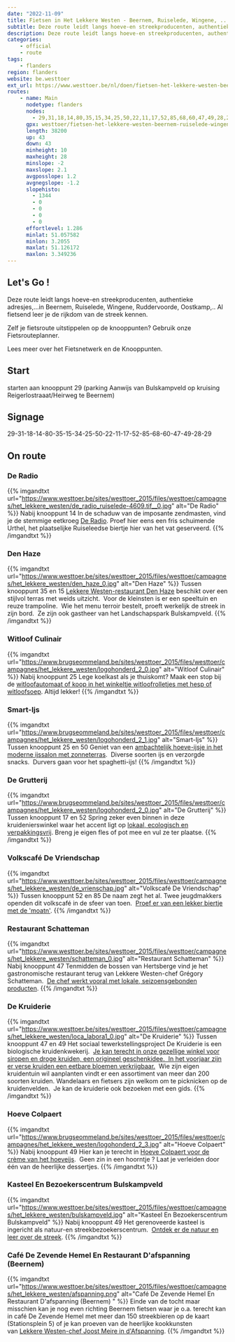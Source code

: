 ```yaml
---
date: "2022-11-09"
title: Fietsen in Het Lekkere Westen - Beernem, Ruiselede, Wingene, ...
subtitle: Deze route leidt langs hoeve-en streekproducenten, authentieke adresjes,
description: Deze route leidt langs hoeve-en streekproducenten, authentieke adresjes,
categories:
    - official
    - route
tags:
    - flanders
region: flanders
website: be.westtoer
ext_url: https://www.westtoer.be/nl/doen/fietsen-het-lekkere-westen-beernem-ruiselede-wingene
routes:
    - name: Main
      nodetype: flanders
      nodes:
        - 29,31,18,14,80,35,15,34,25,50,22,11,17,52,85,68,60,47,49,28,29
      gpx: westtoer/fietsen-het-lekkere-westen-beernem-ruiselede-wingene.gpx
      length: 38200
      up: 43
      down: 43
      minheight: 10
      maxheight: 28
      minslope: -2
      maxslope: 2.1
      avgposslope: 1.2
      avgnegslope: -1.2
      slopehisto:
        - 1344
        - 0
        - 0
        - 0
        - 0
      effortlevel: 1.286
      minlat: 51.057582
      minlon: 3.2055
      maxlat: 51.126172
      maxlon: 3.349236
---
```


## Let's Go ! 

Deze route leidt langs hoeve-en streekproducenten, authentieke adresjes,...in Beernem, Ruiselede, Wingene, Ruddervoorde, Oostkamp,..   Al fietsend leer je de rijkdom van de streek kennen.   

Zelf je fietsroute uitstippelen op de knooppunten? Gebruik onze Fietsrouteplanner.

Lees meer over het Fietsnetwerk en de Knooppunten.

## Start

starten aan knooppunt 29 (parking Aanwijs van Bulskampveld op kruising Reigerlostraaat/Heirweg te Beernem)

## Signage

29-31-18-14-80-35-15-34-25-50-22-11-17-52-85-68-60-47-49-28-29

## On route

### De Radio

{{% imgandtxt url="https://www.westtoer.be/sites/westtoer_2015/files/westtoer/campagnes/het_lekkere_westen/de_radio_ruiselede-4609.tif__0.jpg" alt="De Radio" %}}
Nabij knooppunt 14
In de schaduw van de imposante zendmasten, vind je de stemmige eetkroeg [De Radio](/nl/eten-drinken/de-radio). Proef hier eens een fris schuimende Urthel, het plaatselijke Ruiseleedse biertje hier van het vat geserveerd.
{{% /imgandtxt %}}

### Den Haze

{{% imgandtxt url="https://www.westtoer.be/sites/westtoer_2015/files/westtoer/campagnes/het_lekkere_westen/den_haze_0.jpg" alt="Den Haze" %}}
Tussen knooppunt 35 en 15
[Lekkere Westen-restaurant Den Haze](/nl/eten-drinken/den-haze) beschikt over een stijlvol terras met weids uitzicht.  Voor de kleinsten is er een speeltuin en reuze trampoline.  Wie het menu terroir bestelt, proeft werkelijk de streek in zijn bord.  Ze zijn ook gastheer van het Landschapspark Bulskampveld.
{{% /imgandtxt %}}

### Witloof Culinair

{{% imgandtxt url="https://www.brugseommeland.be/sites/westtoer_2015/files/westtoer/campagnes/het_lekkere_westen/logohonderd_2_0.jpg" alt="Witloof Culinair" %}}
[](http://www.witloofculinair.be)Nabij knooppunt 25
Lege koelkast als je thuiskomt? Maak een stop bij de [witloofautomaat of koop in het winkeltje witloofrolletjes met hesp of witloofsoep](http://www.witloofculinair.be). Altijd lekker!
{{% /imgandtxt %}}

### Smart-Ijs

{{% imgandtxt url="https://www.brugseommeland.be/sites/westtoer_2015/files/westtoer/campagnes/het_lekkere_westen/logohonderd_2_1.jpg" alt="Smart-Ijs" %}}
Tussen knooppunt 25 en 50
Geniet van een [ambachtelijk hoeve-ijsje in het moderne ijssalon met zonneterras](/nl/eten-drinken/smart-ijs).  Diverse soorten ijs en verzorgde snacks.  Durvers gaan voor het spaghetti-ijs!
{{% /imgandtxt %}}

### De Grutterij

{{% imgandtxt url="https://www.brugseommeland.be/sites/westtoer_2015/files/westtoer/campagnes/het_lekkere_westen/logohonderd_2_0.jpg" alt="De Grutterij" %}}
[](http://www.witloofculinair.be)Tussen knooppunt 17 en 52
Spring zeker even binnen in deze kruidenierswinkel waar het accent ligt op [lokaal, ecologisch en verpakkingsvrij](http://www.westtoer.be/nl/doen/de-grutterij). Breng je eigen fles of pot mee en vul ze ter plaatse.
{{% /imgandtxt %}}

### Volkscafé De Vriendschap

{{% imgandtxt url="https://www.westtoer.be/sites/westtoer_2015/files/westtoer/campagnes/het_lekkere_westen/de_vrienschap.jpg" alt="Volkscafé De Vriendschap" %}}
Tussen knooppunt 52 en 85
De naam zegt het al. Twee jeugdmakkers openden dit volkscafé in de sfeer van toen.  [P](/nl/eten-drinken/caf%C3%A9-de-vriendschap)[roef er van een lekker biertje met de 'moatn'](https://www.facebook.com/Caf%C3%A9-De-Vriendschap-1473139582998239/).
{{% /imgandtxt %}}

### Restaurant Schatteman

{{% imgandtxt url="https://www.westtoer.be/sites/westtoer_2015/files/westtoer/campagnes/het_lekkere_westen/schatteman_0.jpg" alt="Restaurant Schatteman" %}}
Nabij knooppunt 47
Tenmidden de bossen van Hertsberge vind je het gastronomische restaurant terug van Lekkere Westen-chef Grégory Schatteman.  [De chef werkt vooral met lokale, seizoensgebonden producten](/nl/node/69213).
{{% /imgandtxt %}}

### De Kruiderie

{{% imgandtxt url="https://www.westtoer.be/sites/westtoer_2015/files/westtoer/campagnes/het_lekkere_westen/loca_labora1_0.jpg" alt="De Kruiderie" %}}
Tussen knooppunt 47 en 49
Het sociaal tewerkstellingsproject De Kruiderie is een biologische kruidenkwekerij.  [Je kan terecht in onze gezellige winkel voor siropen en droge kruiden, een origineel geschenkidee.  In het voorjaar zijn er verse kruiden een eetbare bloemen verkrijgbaar.](/nl/eten-drinken/de-kruiderie)  Wie zijn eigen kruidentuin wil aanplanten vindt er een assortiment van meer dan 200 soorten kruiden. Wandelaars en fietsers zijn welkom om te picknicken op de kruidenvelden.  Je kan de kruiderie ook bezoeken met een gids.
{{% /imgandtxt %}}

### Hoeve Colpaert

{{% imgandtxt url="https://www.brugseommeland.be/sites/westtoer_2015/files/westtoer/campagnes/het_lekkere_westen/logohonderd_2_3.jpg" alt="Hoeve Colpaert" %}}
Nabij knooppunt 49
Hier kan je terecht in [Hoeve Colpaert voor de crème van het hoeveijs](/nl/eten-drinken/hoeve-colpaert).  Geen zin in een hoorntje ? Laat je verleiden door één van de heerlijke dessertjes.
{{% /imgandtxt %}}

### Kasteel En Bezoekerscentrum Bulskampveld

{{% imgandtxt url="https://www.westtoer.be/sites/westtoer_2015/files/westtoer/campagnes/het_lekkere_westen/bulskampveld.jpg" alt="Kasteel En Bezoekerscentrum Bulskampveld" %}}
Nabij knooppunt 49
Het gerenoveerde kasteel is ingericht als natuur-en streekbezoekerscentrum.  [Ontdek er de natuur en leer over de streek](https://www.brugseommeland.be/nl/landschapspark-bulskampveld/welkom).
{{% /imgandtxt %}}

### Café De Zevende Hemel En Restaurant D'afspanning (Beernem) 

{{% imgandtxt url="https://www.westtoer.be/sites/westtoer_2015/files/westtoer/campagnes/het_lekkere_westen/afspanning.png" alt="Café De Zevende Hemel En Restaurant D'afspanning (Beernem) " %}}
Einde van de tocht maar misschien kan je nog even richting Beernem fietsen waar je o.a. terecht kan in café De Zevende Hemel met meer dan 150 streekbieren op de kaart (Stationsplein 5) of je kan proeven van de heerlijke kookkunsten van [Lekkere Westen-chef Joost Meire in d'Afspanning](/nl/eten-drinken/d-afspanning).
{{% /imgandtxt %}}


